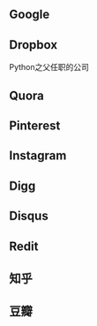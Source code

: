 
## Google

## Dropbox

Python之父任职的公司

## Quora

## Pinterest

## Instagram

## Digg

## Disqus

## Redit

## 知乎

## 豆瓣
